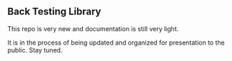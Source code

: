 ## Back Testing Library

This repo is very new and documentation is still very light.

It is in the process of being updated and organized for presentation to the public. Stay tuned.